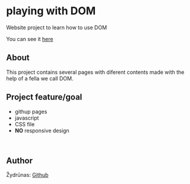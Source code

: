  # playing with DOM

Website project to learn how to use DOM


You can see it <a href="https://zydrunask.github.io/dom/">here</a>


## About

This project contains several pages with diferent contents made with the help of a fella we call DOM.


## Project feature/goal
- githup pages
- javascript
- CSS file
- **NO** responsive design

<br>

## Author

Žydrūnas: [Github](https://github.com/ZydrunasK)
